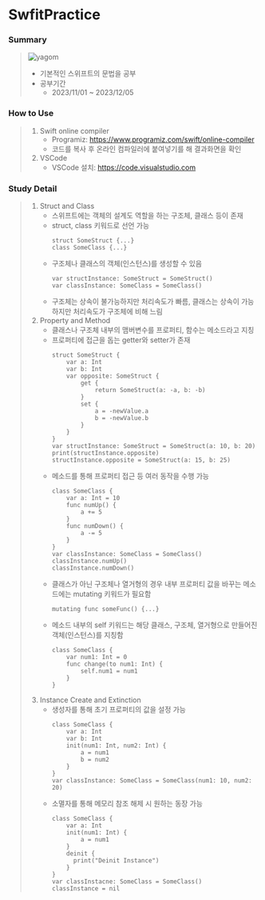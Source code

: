 # SwfitPractice
### Summary
> ![yagom](https://github.com/yyj1453/SwfitPractice/assets/112950093/9d78e86b-fbcb-4f9d-8138-b552a5514baf)
> * 기본적인 스위프트의 문법을 공부
> * 공부기간
>   * 2023/11/01 ~ 2023/12/05

### How to Use
> 1. Swift online compiler
>    * Programiz: <https://www.programiz.com/swift/online-compiler>
>    * 코드를 복사 후 온라인 컴파일러에 붙여넣기를 해 결과화면을 확인
> 2. VSCode
>    * VSCode 설치: <https://code.visualstudio.com>

### Study Detail
> 1. Struct and Class
>    * 스위프트에는 객체의 설계도 역할을 하는 구조체, 클래스 등이 존재
>    * struct, class 키워드로 선언 가능
>      ```
>      struct SomeStruct {...}
>      class SomeClass {...}
>      ```
>    * 구조체나 클래스의 객체(인스턴스)를 생성할 수 있음
>      ```
>      var structInstance: SomeStruct = SomeStruct()
>      var classInstance: SomeClass = SomeClass()
>      ```
>    * 구조체는 상속이 불가능하지만 처리속도가 빠름, 클래스는 상속이 가능하지만 처리속도가 구조체에 비해 느림
> 2. Property and Method
>    * 클래스나 구조체 내부의 맴버변수를 프로퍼티, 함수는 메소드라고 지칭
>    * 프로퍼티에 접근을 돕는 getter와 setter가 존재
>      ```
>      struct SomeStruct {
>          var a: Int
>          var b: Int
>          var opposite: SomeStruct {
>              get {
>                  return SomeStruct(a: -a, b: -b)
>              }
>              set {
>                  a = -newValue.a
>                  b = -newValue.b
>              }
>          }
>      }
>      var structInstance: SomeStruct = SomeStruct(a: 10, b: 20)
>      print(structInstance.opposite)
>      structInstance.opposite = SomeStruct(a: 15, b: 25)
>      ```
>    * 메소드를 통해 프로퍼티 접근 등 여러 동작을 수행 가능
>      ```
>      class SomeClass {
>          var a: Int = 10
>          func numUp() {
>              a += 5
>          }
>          func numDown() {
>              a -= 5
>          }
>      }
>      var classInstance: SomeClass = SomeClass()
>      classInstance.numUp()
>      classInstance.numDown()
>      ```
>    * 클래스가 아닌 구조체나 열거형의 경우 내부 프로퍼티 값을 바꾸는 메소드에는 mutating 키워드가 필요함
>      ```
>      mutating func someFunc() {...}
>      ```
>    * 메소드 내부의 self 키워드는 해당 클래스, 구조체, 열거형으로 만들어진 객체(인스턴스)를 지칭함
>      ```
>      class SomeClass {
>          var num1: Int = 0
>          func change(to num1: Int) {
>              self.num1 = num1
>          }
>      }
>      ```
> 3. Instance Create and Extinction
>    * 생성자를 통해 초기 프로퍼티의 값을 설정 가능
>      ```
>      class SomeClass {
>          var a: Int
>          var b: Int
>          init(num1: Int, num2: Int) {
>              a = num1
>              b = num2
>          }
>      }
>      var classInstance: SomeClass = SomeClass(num1: 10, num2: 20)
>      ```
>    * 소멸자를 통해 메모리 참조 해제 시 원하는 동장 가능
>      ```
>      class SomeClass {
>          var a: Int
>          init(num1: Int) {
>              a = num1
>          }
>          deinit {
>            print("Deinit Instance")
>          }
>      }
>      var classInstacne: SomeClass = SomeClass()
>      classInstance = nil
>      ```
>   

